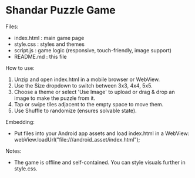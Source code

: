 Shandar Puzzle Game
===================

Files:
- index.html : main game page
- style.css  : styles and themes
- script.js  : game logic (responsive, touch-friendly, image support)
- README.md  : this file

How to use:
1. Unzip and open index.html in a mobile browser or WebView.
2. Use the Size dropdown to switch between 3x3, 4x4, 5x5.
3. Choose a theme or select 'Use Image' to upload or drag & drop an image to make the puzzle from it.
4. Tap or swipe tiles adjacent to the empty space to move them.
5. Use Shuffle to randomize (ensures solvable state).

Embedding:
- Put files into your Android app assets and load index.html in a WebView:
  webView.loadUrl("file:///android_asset/index.html");

Notes:
- The game is offline and self-contained. You can style visuals further in style.css.
